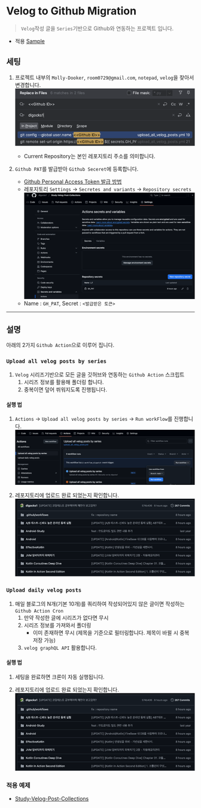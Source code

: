 # Velog to Github Migration

> `Velog`작성 글을 `Series`기반으로 Github와 연동하는 프로젝트 입니다.

- 적용 [Sample](https://github.com/dlgocks1/Study-Velog-Post-Collections)

## 세팅

1. 프로젝트 내부의 `Molly-Dooker`, `room0729@gmail.com`, `notepad`, `velog`을 찾아서 변경합니다.
   ![img.png](images/setting_1.png)

    - Current Repository는 본인 레포지토리 주소를 의미합니다.


2. `Github PAT`를 발급받아 `Github Seceret`에 등록합니다.

    - [Github Personal Access Token 발급 방법](https://velog.io/@hjthgus777/Github-Personal-Access-Token-%EB%B0%9C%EA%B8%89)
    - 레포지토리 `Settings` -> `Secretes and variants` -> `Repository secrets`
      ![img_3.png](images/setting_2.png)
    - Name : `GH_PAT`, Secret : `<발급받은 토큰>`

---

## 설명

아래의 2가지 `Github Action`으로 이루어 집니다.

### `Upload all velog posts by series`

1. `Velog` 시리즈기반으로 모든 글을 깃허브와 연동하는 `Github Action` 스크립트
    1. 시리즈 정보를 활용해 폴더링 합니다.
    2. 중복이면 덮어 쒸워지도록 진행됩니다.

#### 실행 법

1. `Actions` -> `Upload all velog posts by series` -> `Run workFlow`를 진행합니다.
   ![img_1.png](images/setting_3.png)


2. 레포지토리에 업로드 완료 되었는지 확인합니다.
   ![img_2.png](images/setting_4.png)

### `Upload daily velog posts`

1. 매일 블로그의 N개(기본 10개)를 쿼리하여 작성되어있지 않은 글이면 작성하는 `Github Action Cron`
    1. 만약 작성한 글에 시리즈가 없다면 무시
    2. 시리즈 정보를 가져와서 폴더링
        - 이미 존재하면 무시 (제목을 기준으로 필터링합니다. 제목이 바뀔 시 중복 저장 가능)
    3. `velog graphQL API` 활용합니다.

#### 실행 법

1. 세팅을 완료하면 크론이 자동 실행됩니다.


2. 레포지토리에 업로드 완료 되었는지 확인합니다.
   ![img_2.png](images/setting_4.png)

### 적용 예제

- [Study-Velog-Post-Collections](https://github.com/dlgocks1/Study-Velog-Post-Collections)
